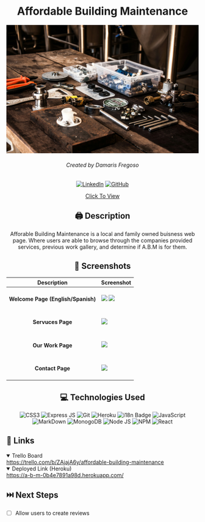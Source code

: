 <div id='header' align='center' >

# Affordable Building Maintenance 

<img src='./public/tools.jpg'>

###### Created by Damaris Fregoso
[![LinkedIn](https://img.shields.io/badge/Damaris-0077B5?style=for-the-badge&logo=linkedin&logoColor=white)](https://www.linkedin.com/in/damaris-fregoso/) [![GitHub](https://img.shields.io/badge/Damaris-%23121011.svg?style=for-the-badge&logo=github&logoColor=white)](https://github.com/damarisfregoso)

[Click To View](https://a-b-m-0b4e7891a98d.herokuapp.com/)

</div>

<div id="body" align='center'>

## 🖨 Description 
Afforable Building Maintenance is a local and family owned buisness web page.  Where users are able to browse through the companies provided services, previous work gallery, and determine if A.B.M is for them. 

 ## 📸 Screenshots  
  |   Description | Screenshot | 
  |:-------------:| -----------|
  |<h4>Welcome Page (English/Spanish) </h4> | <img src="https://i.imgur.com/y0673Lw.png"> <img src="https://i.imgur.com/lvziHnZ.png">|
  |<h4>Servuces Page</h4> | <img src="https://i.imgur.com/5zGl6h9.png">|
  |<h4>Our Work Page</h4> | <img src="https://i.imgur.com/UuQyTE4.png">|
  |<h4>Contact Page</h4> | <img src="https://i.imgur.com/8otfcdy.png">|


</div>

<div align='center'>

## 💻 Technologies Used

![CSS3](https://img.shields.io/badge/CSS3-1572B6?style=for-the-badge&logo=css3&logoColor=white)
![Express JS](https://img.shields.io/badge/Express%20js-000000?style=for-the-badge&logo=express&logoColor=white)
![Git](https://img.shields.io/badge/GIT-E44C30?style=for-the-badge&logo=git&logoColor=white) 
![Heroku](https://img.shields.io/badge/Heroku-430098?style=for-the-badge&logo=heroku&logoColor=white)
![i18n Badge](https://img.shields.io/badge/i18n-supported-black)
![JavaScript](https://img.shields.io/badge/JavaScript-323330?style=for-the-badge&logo=javascript&logoColor=F7DF1E)
![MarkDown](https://img.shields.io/badge/Markdown-000000?style=for-the-badge&logo=markdown&logoColor=white)
![MonogoDB](https://img.shields.io/badge/MongoDB-4EA94B?style=for-the-badge&logo=mongodb&logoColor=white)
![Node JS](https://img.shields.io/badge/Node%20js-339933?style=for-the-badge&logo=nodedotjs&logoColor=white)
![NPM](https://img.shields.io/badge/npm-CB3837?style=for-the-badge&logo=npm&logoColor=white)
![React](https://img.shields.io/badge/React-20232A?style=for-the-badge&logo=react&logoColor=61DAFB)

</div>


## 🔗 Links
<details open>
  <summary> Trello Board </summary>
  <a href="https://trello.com/b/ZAjajA6y/affordable-building-maintenance"> https://trello.com/b/ZAjajA6y/affordable-building-maintenance </a>
</details>

<details open>
  <summary> Deployed Link (Heroku) </summary>
  <a href="https://a-b-m-0b4e7891a98d.herokuapp.com/"> https://a-b-m-0b4e7891a98d.herokuapp.com/ </a>
</details>

## ⏭️ Next Steps
- [ ] Allow users to create reviews
